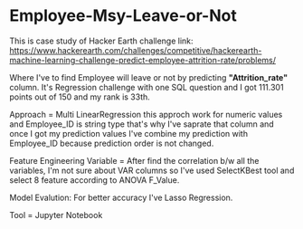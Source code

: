 # Employee-Msy-Leave-or-Not
This is case study of Hacker Earth challenge link: https://www.hackerearth.com/challenges/competitive/hackerearth-machine-learning-challenge-predict-employee-attrition-rate/problems/

Where I've to find Employee will leave or not by predicting **"Attrition_rate"** column. It's Regression challenge with one SQL question and I got 111.301 points out of 150 and my rank is 33th.

Approach = Multi LinearRegression this approch work for numeric values and Employee_ID is string type that's why I've saprate that column and once I got my prediction values I've combine my prediction with Employee_ID because prediction order is not changed.

Feature Engineering Variable = After find the correlation b/w all the variables, I'm not sure about VAR columns so I've used SelectKBest tool and select 8 feature according to ANOVA F_Value.

Model Evalution: For better accuracy I've Lasso Regression.

Tool = Jupyter Notebook
